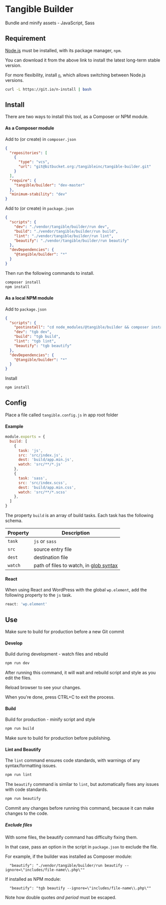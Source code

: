 # Tangible Builder

Bundle and minify assets - JavaScript, Sass

## Requirement

[Node.js](https://nodejs.org/en/) must be installed, with its package manager, `npm`.

You can download it from the above link to install the latest long-term stable version.

For more flexibility, install [`n`](https://github.com/mklement0/n-install), which allows switching between Node.js versions.

```sh
curl -L https://git.io/n-install | bash
```

## Install

There are two ways to install this tool, as a Composer or NPM module.

#### As a Composer module

Add to (or create) in `composer.json`

```json
{
  "repositories": [
    {
      "type": "vcs",
      "url": "git@bitbucket.org:/tangibleinc/tangible-builder.git"
    }
  ],
  "require": {
    "tangible/builder": "dev-master"
  },
  "minimum-stability": "dev"
}
```

Add to (or create) in `package.json`

```json
{
  "scripts": {
    "dev": "./vendor/tangible/builder/run dev",
    "build": "./vendor/tangible/builder/run build",
    "lint": "./vendor/tangible/builder/run lint",
    "beautify": "./vendor/tangible/builder/run beautify"
  },
  "devDependencies": {
    "@tangible/builder": "*"
  }
}
```

Then run the following commands to install.

```sh
composer install
npm install
```

#### As a local NPM module

Add to `package.json`

```json
{
  "scripts": {
    "postinstall": "cd node_modules/@tangible/builder && composer install",
    "dev": "tgb dev",
    "build": "tgb build",
    "lint": "tgb lint",
    "beautify": "tgb beautify"
  },
  "devDependencies": {
    "@tangible/builder": "*"
  }
}
```

Install

```sh
npm install
```


## Config

Place a file called `tangible.config.js` in app root folder

#### Example

```js
module.exports = {
  build: [
    {
      task: 'js',
      src: 'src/index.js',
      dest: 'build/app.min.js',
      watch: 'src/**/*.js'
    },
    {
      task: 'sass',
      src: 'src/index.scss',
      dest: 'build/app.min.css',
      watch: 'src/**/*.scss'
    },
  ]
}
```

The property `build` is an array of build tasks.  Each task has the following schema.

| Property | Description |
|---|---|
| `task` | `js` or `sass` |
| `src` | source entry file |
| `dest` | destination file |
| `watch` | path of files to watch, in [glob syntax](https://github.com/isaacs/node-glob#glob-primer) |

#### React

When using React and WordPress with the global `wp.element`, add the following property to the `js` task.

```js
react: 'wp.element'
```

## Use

Make sure to build for production before a new Git commit

#### Develop

Build during development - watch files and rebuild

```sh
npm run dev
```

After running this command, it will wait and rebuild script and style as you edit the files.

Reload browser to see your changes.

When you're done, press CTRL+C to exit the process.

#### Build

Build for production - minify script and style

```sh
npm run build
```

Make sure to build for production before publishing.

#### Lint and Beautify

The `lint` command ensures code standards, with warnings of any syntax/formatting issues.

```sh
npm run lint
```

The `beautify` command is similar to `lint`, but automatically fixes any issues with code standards.

```sh
npm run beautify
```

Commit any changes before running this command, because it can make changes to the code.

##### Exclude files

With some files, the beautify command has difficulty fixing them.

In that case, pass an option in the script in `package.json` to exclude the file.

For example, if the builder was installed as Composer module:

```
  "beautify": "./vendor/tangible/builder/run beautify --ignore=\"includes/file-name\\.php\""
```

If installed as NPM module:

```
  "beautify": "tgb beautify --ignore=\"includes/file-name\\.php\""
```

Note how double quotes *and period* must be escaped.
